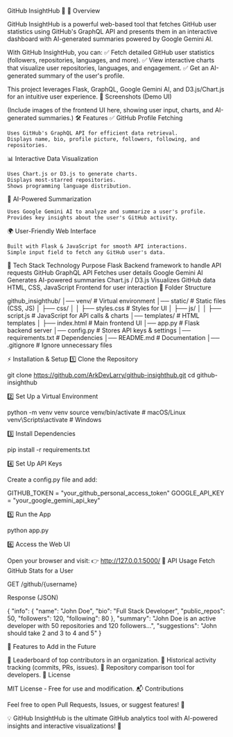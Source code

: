 GitHub InsightHub 🚀
📌 Overview

GitHub InsightHub is a powerful web-based tool that fetches GitHub user statistics using GitHub's GraphQL API and presents them in an interactive dashboard with AI-generated summaries powered by Google Gemini AI.

With GitHub InsightHub, you can:
✅ Fetch detailed GitHub user statistics (followers, repositories, languages, and more).
✅ View interactive charts that visualize user repositories, languages, and engagement.
✅ Get an AI-generated summary of the user's profile.

This project leverages Flask, GraphQL, Google Gemini AI, and D3.js/Chart.js for an intuitive user experience.
📸 Screenshots (Demo UI)

(Include images of the frontend UI here, showing user input, charts, and AI-generated summaries.)
🛠 Features
✅ GitHub Profile Fetching

    Uses GitHub's GraphQL API for efficient data retrieval.
    Displays name, bio, profile picture, followers, following, and repositories.

📊 Interactive Data Visualization

    Uses Chart.js or D3.js to generate charts.
    Displays most-starred repositories.
    Shows programming language distribution.

🤖 AI-Powered Summarization

    Uses Google Gemini AI to analyze and summarize a user's profile.
    Provides key insights about the user's GitHub activity.

🌍 User-Friendly Web Interface

    Built with Flask & JavaScript for smooth API interactions.
    Simple input field to fetch any GitHub user's data.

🚀 Tech Stack
Technology	Purpose
Flask	Backend framework to handle API requests
GitHub GraphQL API	Fetches user details
Google Gemini AI	Generates AI-powered summaries
Chart.js / D3.js	Visualizes GitHub data
HTML, CSS, JavaScript	Frontend for user interaction
📂 Folder Structure

github_insighthub/
│── venv/                     # Virtual environment
│── static/                   # Static files (CSS, JS)
│   ├── css/
│   │   ├── styles.css        # Styles for UI
│   ├── js/
│   │   ├── script.js         # JavaScript for API calls & charts
│── templates/                # HTML templates
│   ├── index.html            # Main frontend UI
│── app.py                    # Flask backend server
│── config.py                 # Stores API keys & settings
│── requirements.txt          # Dependencies
│── README.md                 # Documentation
│── .gitignore                # Ignore unnecessary files

⚡ Installation & Setup
1️⃣ Clone the Repository

git clone https://github.com/ArkDevLarry/github-insighthub.git
cd github-insighthub

2️⃣ Set Up a Virtual Environment

python -m venv venv
source venv/bin/activate  # macOS/Linux
venv\Scripts\activate     # Windows

3️⃣ Install Dependencies

pip install -r requirements.txt

4️⃣ Set Up API Keys

Create a config.py file and add:

GITHUB_TOKEN = "your_github_personal_access_token"
GOOGLE_API_KEY = "your_google_gemini_api_key"

5️⃣ Run the App

python app.py

6️⃣ Access the Web UI

Open your browser and visit:
👉 http://127.0.0.1:5000/
📡 API Usage
Fetch GitHub Stats for a User

GET /github/{username}

Response (JSON)

{
  "info": {
    "name": "John Doe",
    "bio": "Full Stack Developer",
    "public_repos": 50,
    "followers": 120,
    "following": 80
  },
  "summary": "John Doe is an active developer with 50 repositories and 120 followers...",
  "suggestions": "John should take 2 and 3 to 4 and 5"
}

🌟 Features to Add in the Future

🔹 Leaderboard of top contributors in an organization.
🔹 Historical activity tracking (commits, PRs, issues).
🔹 Repository comparison tool for developers.
📜 License

MIT License - Free for use and modification.
📬 Contributions

Feel free to open Pull Requests, Issues, or suggest features! 🎉

💡 GitHub InsightHub is the ultimate GitHub analytics tool with AI-powered insights and interactive visualizations! 🚀